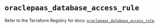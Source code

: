 # `oraclepaas_database_access_rule`

Refer to the Terraform Registry for docs: [`oraclepaas_database_access_rule`](https://registry.terraform.io/providers/hashicorp/oraclepaas/1.5.3/docs/resources/database_access_rule).
